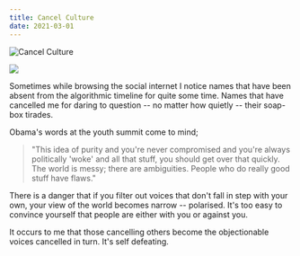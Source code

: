 ```yaml
---
title: Cancel Culture
date: 2021-03-01
---
```


![Cancel Culture](https://source.unsplash.com/dUPDhdeCN84/1600x900)

<img src="https://cdn.substack.com/image/fetch/h_600,c_limit,f_auto,q_auto:good,fl_progressive:steep/https%3A%2F%2Fbucketeer-e05bbc84-baa3-437e-9518-adb32be77984.s3.amazonaws.com%2Fpublic%2Fimages%2F99100962-a576-4f8b-ae0c-b445261133a8_1920x1280.jpeg" />

Sometimes while browsing the social internet I notice names that have been absent from the algorithmic timeline for quite some time. Names that have cancelled me for daring to question -- no matter how quietly -- their soap-box tirades.

Obama's words at the youth summit come to mind;
<blockquote>"This idea of purity and you're never compromised and you're always politically 'woke' and all that stuff, you should get over that quickly. The world is messy; there are ambiguities. People who do really good stuff have flaws."</blockquote>
There is a danger that if you filter out voices that don't fall in step with your own, your view of the world becomes narrow -- polarised. It's too easy to convince yourself that people are either with you or against you.

It occurs to me that those cancelling others become the objectionable voices cancelled in turn. It's self defeating.